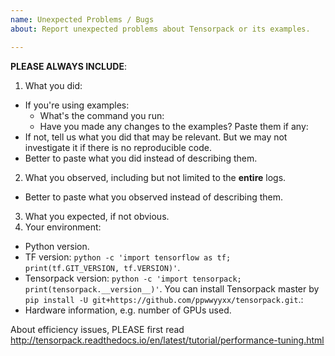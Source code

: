 ```yaml
---
name: Unexpected Problems / Bugs
about: Report unexpected problems about Tensorpack or its examples.

---
```


__PLEASE ALWAYS INCLUDE__:
1. What you did:
  + If you're using examples:
    + What's the command you run:
    + Have you made any changes to the examples? Paste them if any:
  + If not, tell us what you did that may be relevant.
    But we may not investigate it if there is no reproducible code.
  + Better to paste what you did instead of describing them.
2. What you observed, including but not limited to the __entire__ logs.
  + Better to paste what you observed instead of describing them.
3. What you expected, if not obvious.
4. Your environment:
  + Python version.
  + TF version: `python -c 'import tensorflow as tf; print(tf.GIT_VERSION, tf.VERSION)'`.
  + Tensorpack version: `python -c 'import tensorpack; print(tensorpack.__version__)'`.
      You can install Tensorpack master by `pip install -U git+https://github.com/ppwwyyxx/tensorpack.git`.:
  + Hardware information, e.g. number of GPUs used.

About efficiency issues, PLEASE first read http://tensorpack.readthedocs.io/en/latest/tutorial/performance-tuning.html
